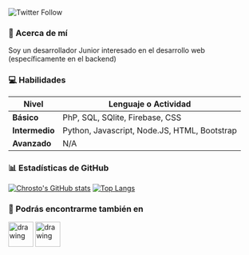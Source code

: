 ![Twitter Follow](https://img.shields.io/twitter/follow/akachrosto?style=social)

### 👔 Acerca de mí 
Soy un desarrollador Junior interesado en el desarrollo web (específicamente en el backend)

### 💻 Habilidades

| **Nivel** | **Lenguaje o Actividad** |
| ------------- | ------------- |
| **Básico** | PhP, SQL, SQlite, Firebase, CSS |
| **Intermedio** | Python, Javascript, Node.JS, HTML, Bootstrap|
| **Avanzado** | N/A |

### 📊 Estadísticas de GitHub
[![Chrosto's GitHub stats](https://github-readme-stats.vercel.app/api?username=akachrosto&show_icons=true&theme=blueberry&count_private=true&hide=prs,issues&hide_border=true&locale=es)](https://github.com/anuraghazra/github-readme-stats)
[![Top Langs](https://github-readme-stats.vercel.app/api/top-langs/?username=akachrosto&layout=compact&theme=blueberry&hide_border=true&locale=es&count_private=true)](https://github.com/anuraghazra/github-readme-stats)

### 👻 Podrás encontrarme también en

<a href="https://dev.to/chrosto" target="_blank"><img src="https://d2fltix0v2e0sb.cloudfront.net/dev-rainbow.png" alt="drawing" width="50"/></a>
<a href="https://instagram.com/akachrosto" target="_blank"><img src="https://iconape.com/wp-content/files/ak/70032/svg/instagram-2-1.svg" alt="drawing" width="50"/>
